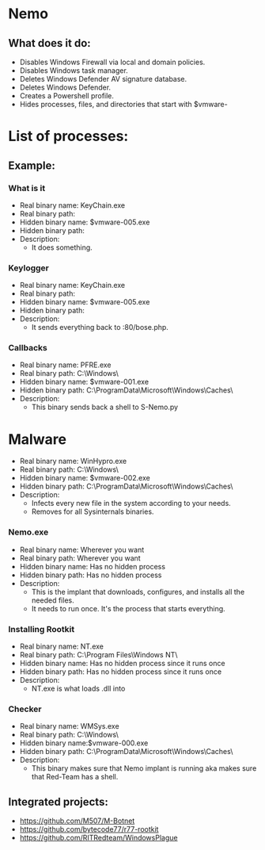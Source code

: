 # Nemo

## What does it do:
- Disables Windows Firewall via local and domain policies.
- Disables Windows task manager.
- Deletes Windows Defender AV signature database.
- Deletes Windows Defender.
- Creates a Powershell profile.
- Hides processes, files, and directories that start with $vmware-<whatever>


# List of processes:
## Example:
### What is it
- Real binary name: KeyChain.exe
- Real binary path: <path>
- Hidden binary name: $vmware-005.exe
- Hidden binary path: <path>
- Description:
  - It does something.

### Keylogger 
- Real binary name: KeyChain.exe
- Real binary path: <path>
- Hidden binary name: $vmware-005.exe
- Hidden binary path: <path>
- Description:
  - It sends everything back to <IP>:80/bose.php.

### Callbacks
- Real binary name: PFRE.exe
- Real binary path: C:\Windows\
- Hidden binary name: $vmware-001.exe
- Hidden binary path: C:\ProgramData\Microsoft\Windows\Caches\
- Description:
  - This binary sends back a shell to S-Nemo.py

# Malware 
- Real binary name: WinHypro.exe
- Real binary path: C:\Windows\
- Hidden binary name: $vmware-002.exe
- Hidden binary path: C:\ProgramData\Microsoft\Windows\Caches\
- Description:
  - Infects every new file in the system according to your needs.
  - Removes for all Sysinternals binaries.

### Nemo.exe
- Real binary name: Wherever you want
- Real binary path: Wherever you want
- Hidden binary name: Has no hidden process 
- Hidden binary path: Has no hidden process
- Description:
  - This is the implant that downloads, configures, and installs all the needed files.
  - It needs to run once. It's the process that starts everything.

### Installing Rootkit
- Real binary name: NT.exe
- Real binary path: C:\Program Files\Windows NT\
- Hidden binary name: Has no hidden process since it runs once
- Hidden binary path: Has no hidden process since it runs once
- Description:
  - NT.exe is what loads <name>.dll into <Key>

### Checker
- Real binary name: WMSys.exe
- Real binary path: C:\Windows\
- Hidden binary name:$vmware-000.exe
- Hidden binary path: C:\ProgramData\Microsoft\Windows\Caches\
- Description:
  - This binary makes sure that Nemo implant is running aka makes sure that Red-Team has a shell.


## Integrated projects:
- https://github.com/M507/M-Botnet
- https://github.com/bytecode77/r77-rootkit
- https://github.com/RITRedteam/WindowsPlague
